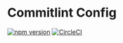# Commitlint Config

[![npm version](https://badge.fury.io/js/%40socifi%2Fcommitlint-config.svg)](https://badge.fury.io/js/%40socifi%2Fcommitlint-config)
[![CircleCI](https://circleci.com/gh/socifi/commitlint-config/tree/master.svg?style=shield)](https://circleci.com/gh/socifi/commitlint-config/tree/master)
